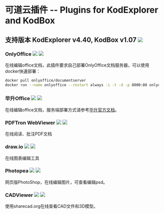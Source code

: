 # 可道云插件 -- Plugins for KodExplorer and KodBox
## 支持版本 KodExplorer v4.40, KodBox v1.07 [![](https://img.shields.io/badge/插件包-下载地址-orange.svg)](https://github.com/zhtengw/kodexplorer-plugins/releases/tag/v2020.04.06)

### OnlyOffice [![](https://img.shields.io/badge/code-for_kodexplorer-green.svg)](https://github.com/zhtengw/kodexplorer-plugins/tree/master/kodexplorer-plugins/OnlyOffice) [![](https://img.shields.io/badge/code-for_kodbox-blue.svg)](https://github.com/zhtengw/kodexplorer-plugins/tree/master/kodbox-plugins/OnlyOffice)
在线编辑office文档，此插件要求自己部署OnlyOffice文档服务器，可以使用docker快速部署：
```bash
docker pull onlyoffice/documentserver
docker run --name onlyoffice --restart always -i -t -d -p 8000:80 onlyoffice/documentserver  
```

### 毕升Office [![](https://img.shields.io/badge/code-for_kodexplorer-green.svg)](https://github.com/zhtengw/kodexplorer-plugins/tree/master/kodexplorer-plugins/bisheng) [![](https://img.shields.io/badge/code-for_kodbox-blue.svg)](https://github.com/zhtengw/kodexplorer-plugins/tree/master/kodbox-plugins/bisheng)
在线编辑office文档，服务端部署方式请参考[毕升官方文档](https://www.bishengoffice.com/apps/blog/posts/install.html)。

### PDFTron WebViewer [![](https://img.shields.io/badge/code-for_kodexplorer-green.svg)](https://github.com/zhtengw/kodexplorer-plugins/tree/master/kodexplorer-plugins/PDFTron) [![](https://img.shields.io/badge/code-for_kodbox-blue.svg)](https://github.com/zhtengw/kodexplorer-plugins/tree/master/kodbox-plugins/PDFTron)
在线阅读、批注PDF文档

### draw.io [![](https://img.shields.io/badge/code-for_kodexplorer-green.svg)](https://github.com/zhtengw/kodexplorer-plugins/tree/master/kodexplorer-plugins/drawio) [![](https://img.shields.io/badge/code-for_kodbox-blue.svg)](https://github.com/zhtengw/kodexplorer-plugins/tree/master/kodbox-plugins/drawio)
在线图表编辑工具

### Photopea [![](https://img.shields.io/badge/code-for_kodexplorer-green.svg)](https://github.com/zhtengw/kodexplorer-plugins/tree/master/kodexplorer-plugins/Photopea) [![](https://img.shields.io/badge/code-for_kodbox-blue.svg)](https://github.com/zhtengw/kodexplorer-plugins/tree/master/kodbox-plugins/Photopea)
网页版PhotoShop，在线编辑图片，可查看编辑psd。

### CADViewer [![](https://img.shields.io/badge/code-for_kodexplorer-green.svg)](https://github.com/zhtengw/kodexplorer-plugins/tree/master/kodexplorer-plugins/CADViewer) [![](https://img.shields.io/badge/code-for_kodbox-blue.svg)](https://github.com/zhtengw/kodexplorer-plugins/tree/master/kodbox-plugins/CADViewer)
使用sharecad.org在线查看CAD文件和3D模型。
